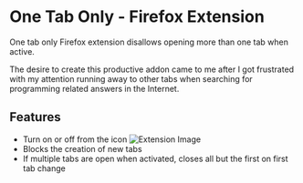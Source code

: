 One Tab Only  - Firefox Extension
============

One tab only Firefox extension disallows opening more than one tab when active.

The desire to create this productive addon came to me after I got frustrated with my attention running away to other tabs when searching for programming related answers in the Internet.

## Features
- Turn on or off from the icon
![Extension Image](https://i.imgur.com/3DlOU9c.jpg)
- Blocks the creation of new tabs
- If multiple tabs are open when activated, closes all but the first on first tab change

